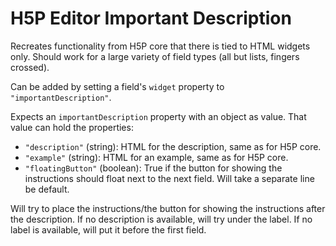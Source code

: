 H5P Editor Important Description
==========

Recreates functionality from H5P core that there is tied to HTML widgets only.
Should work for a large variety of field types (all but lists, fingers crossed).

Can be added by setting a field's `widget` property to `"importantDescription"`.

Expects an `importantDescription` property with an object as value. That value
can hold the properties:
- `"description"` (string): HTML for the description, same as for H5P core.
- `"example"` (string): HTML for an example, same as for H5P core.
- `"floatingButton"` (boolean): True if the button for showing the instructions
should float next to the next field. Will take a separate line be default.

Will try to place the instructions/the button for showing the instructions
after the description. If no description is available, will try under the label.
If no label is available, will put it before the first field.
